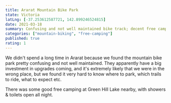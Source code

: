 ```yaml
---
title: Ararat Mountain Bike Park
state: Victoria
latLng: [-37.253612587721, 142.899246524815]
date: 2021-03-18
summary: Confusing and not well maintained bike track; decent free camping nearby
categories: ["mountain-biking", "free-camping"]
published: true
rating: 1
---
```


We didn't spend a long time in Ararat because we found the mountain bike park pretty confusing and not well maintained. They apparently have a big investment in upgrades coming, and it's extremely likely that we were in the wrong place, but we found it very hard to know where to park, which trails to ride, what to expect etc. 

There was some good free camping at Green Hill Lake nearby, with showers & toilets open all night.